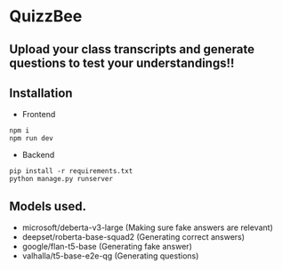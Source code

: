 # QuizzBee

## Upload your class transcripts and generate questions to test your understandings!!

## Installation
- Frontend
````
npm i
npm run dev
````
- Backend
````
pip install -r requirements.txt
python manage.py runserver
````

## Models used.
- microsoft/deberta-v3-large (Making sure fake answers are relevant)
- deepset/roberta-base-squad2 (Generating correct answers)
- google/flan-t5-base (Generating fake answer)
- valhalla/t5-base-e2e-qg (Generating questions)
